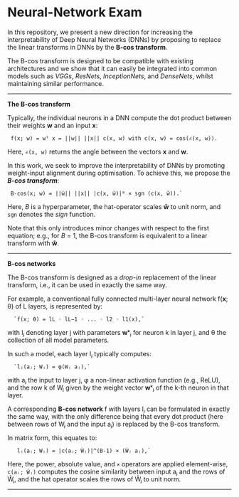 # Neural-Network Exam

In this repository, we present a new direction for increasing the interpretability of Deep Neural Networks (DNNs) by proposing to replace the linear transforms in DNNs by the **B-cos transform**. 

The B-cos transform is designed to be compatible with existing architectures and we show that it can easily be integrated into common models such as *VGGs*, *ResNets*, *InceptionNets*, and *DenseNets*, whilst maintaining similar performance. 

---

**The B-cos transform**

Typically, the individual neurons in a DNN compute the dot product between their weights **w** and an input **x**:

     f(x; w) = wᵀ x = ||w|| ||x|| c(x, w) with c(x, w) = cos(∠(x, w)).

Here, `∠(x, w)` returns the angle between the vectors **x** and **w**.

In this work, we seek to improve the interpretability of DNNs by promoting weight-input alignment during optimisation. To achieve this, we propose the ***B-cos transform***:

     B-cos(x; w) = ||ŵ|| ||x|| |c(x, ŵ)|ᴮ × sgn (c(x, ŵ)).`

Here, *B* is a hyperparameter, the hat-operator scales **ŵ** to unit norm, and `sgn` denotes the *sign* function. 

Note that this only introduces minor changes with respect to the first equation; e.g., for *B* = 1, the B-cos transform is equivalent to a linear transform with **ŵ**. 

---

**B-cos networks**

The B-cos transform is designed as a *drop-in* replacement of the linear transform, i.e., it can be used in exactly the same way.

For example, a conventional fully connected multi-layer neural network f(**x**; θ) of L layers, is represented by:

      `f(x; θ) = lL ◦ lL−1 ◦ ... ◦ l2 ◦ l1(x),`

with lⱼ denoting layer j with parameters **w**ᵏⱼ for neuron k in layer j, and θ the collection of all model parameters. 

In such a model, each layer lⱼ typically computes:

      `lⱼ(aⱼ; Wⱼ) = φ(Wⱼ aⱼ),`

with aⱼ the input to layer j, φ a non-linear activation function (e.g., ReLU), and the row k of Wⱼ given by the weight vector **w**ᵏⱼ of the k-th neuron in that layer. 

A corresponding **B-cos network** f with layers lⱼ can be formulated in exactly the same way, with the only difference being that every dot product (here between rows of Wⱼ and the input aⱼ) is replaced by the B-cos transform. 

In matrix form, this equates to:

       lⱼ(aⱼ; Wⱼ) = |c(aⱼ; Ŵⱼ)|^(B-1) × (Ŵⱼ aⱼ),`

Here, the power, absolute value, and `×` operators are applied element-wise, `c(aⱼ; Ŵⱼ)` computes the cosine similarity between input aⱼ and the rows of Ŵⱼ, and the hat operator scales the rows of Ŵⱼ to unit norm. 

---
